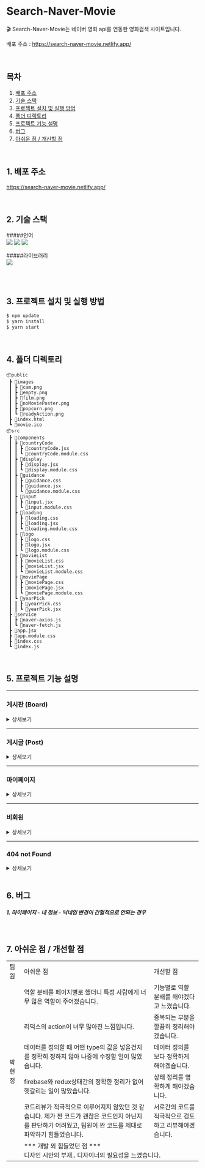 # Search-Naver-Movie

🎬 Search-Naver-Movie는 네이버 영화 api를 연동한 영화검색 사이트입니다.

배포 주소 : https://search-naver-movie.netlify.app/

<br>

## 목차

1. [배포 주소](#1)
2. [기술 스택](#2)
3. [프로젝트 설치 및 실행 방법](#3)
4. [폴더 디렉토리](#4)
5. [프로젝트 기능 설명](#5)
6. [버그](#6)
7. [아쉬운 점 / 개선할 점](#7)

<br>

## 1. 배포 주소<a id="1"></a>

https://search-naver-movie.netlify.app/

<br>

## 2. 기술 스택 <a id="2"></a>

#####언어<br/>
<img src="https://img.shields.io/badge/React-61DAFB?style=for-the-badge&logo=react&logoColor=black">
<img src="https://img.shields.io/badge/React_Router-CA4245?style=for-the-badge&logo=react-router&logoColor=black">
<img src="https://img.shields.io/badge/postCss-DD3A0A?style=for-the-badge&logo=postCss&logoColor=black"><br/>

#####라이브러리<br/>
<img src="https://img.shields.io/badge/Ant Design-0170FE?style=for-the-badge&logo=AntDesign&logoColor=black">

<br>
<br>

## 3. 프로젝트 설치 및 실행 방법 <a id="3"></a>

```js
$ npm update
$ yarn install
$ yarn start
```

<br>

## 4. 폴더 디렉토리 <a id="4"></a>

```
📦public
 ┣ 📂images
 ┃ ┣ 📜cam.png
 ┃ ┣ 📜empty.png
 ┃ ┣ 📜film.png
 ┃ ┣ 📜noMoviePoster.png
 ┃ ┣ 📜popcorn.png
 ┃ ┗ 📜readyAction.png
 ┣ 📜index.html
 ┗ 📜movie.ico
📦src
 ┣ 📂components
 ┃ ┣ 📂countryCode
 ┃ ┃ ┣ 📜countryCode.jsx
 ┃ ┃ ┗ 📜countryCode.module.css
 ┃ ┣ 📂display
 ┃ ┃ ┣ 📜display.jsx
 ┃ ┃ ┗ 📜display.module.css
 ┃ ┣ 📂guidance
 ┃ ┃ ┣ 📜guidance.css
 ┃ ┃ ┣ 📜guidance.jsx
 ┃ ┃ ┗ 📜guidance.module.css
 ┃ ┣ 📂input
 ┃ ┃ ┣ 📜input.jsx
 ┃ ┃ ┗ 📜input.module.css
 ┃ ┣ 📂loading
 ┃ ┃ ┣ 📜loading.css
 ┃ ┃ ┣ 📜loading.jsx
 ┃ ┃ ┗ 📜loading.module.css
 ┃ ┣ 📂logo
 ┃ ┃ ┣ 📜logo.css
 ┃ ┃ ┣ 📜logo.jsx
 ┃ ┃ ┗ 📜logo.module.css
 ┃ ┣ 📂movieList
 ┃ ┃ ┣ 📜movieList.css
 ┃ ┃ ┣ 📜movieList.jsx
 ┃ ┃ ┗ 📜movieList.module.css
 ┃ ┣ 📂moviePage
 ┃ ┃ ┣ 📜moviePage.css
 ┃ ┃ ┣ 📜moviePage.jsx
 ┃ ┃ ┗ 📜moviePage.module.css
 ┃ ┗ 📂yearPick
 ┃ ┃ ┣ 📜yearPick.css
 ┃ ┃ ┗ 📜yearPick.jsx
 ┣ 📂service
 ┃ ┣ 📜naver-axios.js
 ┃ ┗ 📜naver-fetch.js
 ┣ 📜app.jsx
 ┣ 📜app.module.css
 ┣ 📜index.css
 ┗ 📜index.js
```

<br>

## 5. 프로젝트 기능 설명 <a id="5"></a>

<hr />

### 게시판 (Board)

<details>
  <summary>상세보기</summary>

#### 지역별 게시글 모아보기

![1](https://user-images.githubusercontent.com/68575268/132719758-2d850047-15f5-4ca7-aa17-906db95c3ff2.gif)

#### 보고 싶은 게시글 선택하여 살펴보기

![Animation](https://user-images.githubusercontent.com/68575268/132719768-569010ba-cf96-4f05-a61d-9e9cbdbde56c.gif)

</details>

<hr />

### 게시글 (Post)

<details>
  <summary>상세보기</summary>

#### 댓글, 좋아요, 북마크, 조회수 기능

![댓글 좋아요 북마크](https://user-images.githubusercontent.com/68575268/132719775-c3c39141-d7b4-4378-a15e-af001d826d67.gif)

#### 본인일 경우에만 수정, 삭제가 가능합니다.

![userCheck](https://user-images.githubusercontent.com/76847993/132731934-c1f3b034-435e-4598-a0c3-bcc31b1a0107.gif)

#### 게시글 수정, 삭제 기능

![게시글수정삭제](https://user-images.githubusercontent.com/76847993/132734801-c0b5a8ff-a8e9-48ea-85b5-ec7d9c40de0f.gif)

#### 댓글, 수정 삭제 기능

![댓글수정삭제!](https://user-images.githubusercontent.com/76847993/132733887-c9871c4c-8577-4604-b872-4fb3ed654c85.gif)

</details>

<hr />

### 마이페이지

<details>
  <summary>상세보기</summary>

#### 전체적인 디자인입니다. 왼쪽창에서 같은 목록, 또는 오른쪽 창에서 < 아이콘을 누르면 창이 닫힙니다.

![total_design](https://user-images.githubusercontent.com/76847993/132723722-3d5cf309-8c99-49fb-8d27-c646b82e1710.gif)

#### 닉네임, 프로필사진 수정 기능입니다. <br />프로필사진은 기본사진이 아닐 때 수정할 경우 '기본사진으로 변경' 버튼이 추가됩니다.

![change2!](https://user-images.githubusercontent.com/76847993/132722552-1ce85841-1b46-4d2b-88a0-cde033609535.gif)

#### 수정사항은 게시글쓰기, 게시글, 댓글에서 모두 바로 반영됩니다.

![즉시반영!](https://user-images.githubusercontent.com/76847993/132729254-6f2a93d3-24e0-4417-b5bb-00ccd9b8d19c.gif)

#### 내가 쓴 글, 댓글, 찜 목록을 클릭하면 해당 게시글로 이동합니다.

![move](https://user-images.githubusercontent.com/76847993/132723763-782ae28d-3753-4055-ba72-ef37a1d46860.gif)

#### 비밀번호 변경 시 현재 비밀번호로 재인증을 한 후 맞게 입력한 경우에만 변경이 가능합니다.

![password](https://user-images.githubusercontent.com/76847993/132725017-0a5abc0e-ecdc-4182-8765-101f6fed00ec.gif)

</details>

<hr />

### 비회원

<details>
  <summary>상세보기</summary>

#### 로그인하지않고 게시글을 클릭하면 다음과같은 창이 뜹니다.

![비회원](https://user-images.githubusercontent.com/76847993/132726677-781f23d7-49e4-4a4c-a93d-2878abeb101d.gif)

#### 또한 navBar에 mypage, 우측하단 게시글쓰기 버튼이 뜨지 않습니다.

</details>

<hr />

### 404 not Found

<details>
  <summary>상세보기</summary>

#### 404오류 화면입니다.

![notFound](https://user-images.githubusercontent.com/76847993/132727674-32ab58a5-332e-40a9-9131-af9b2c9b0750.gif)

</details>

<br>

## 6. 버그 <a id="6"></a>

##### 1. 마이페이지 - 내 정보 - 닉네임 변경이 간헐적으로 안되는 경우

<br>

## 7. 아쉬운 점 / 개선할 점 <a id="7"></a>

<table class="table">
  <tr>
    <td class="title">팀원</td>
    <td class="title left">아쉬운 점</td>
    <td class="title right">개선할 점</td>
  </tr>
  <tr>
    <td rowspan="6" class="phj">박현정</td>
    <td>역할 분배를 페이지별로 했더니 특정 사람에게 너무 많은 역할이 주어졌습니다.</td>
    <td>기능별로 역할 분배를 해야겠다고 느꼈습니다.</td>
  </tr>
  <tr>
    <td>리덕스의 action이 너무 많아진 느낌입니다.</td>
    <td>중복되는 부분을 깔끔히 정리해야겠습니다.</td>
  </tr>
  <tr>
    <td>데이터를 정의할 때 어떤 type의 값을 넣을건지를 정확히 정하지 않아 나중에 수정할 일이 많았습니다.</td>
    <td>데이터 정의를 보다 정확하게 해야겠습니다.</td>
  </tr>
  <tr>
    <td>firebase와 redux상태간의 정확한 정리가 없어 헷갈리는 일이 많았습니다.	</td>
    <td>상태 정리를 명확하게 해야겠습니다.</td>
  </tr>
  <tr>
    <td>코드리뷰가 적극적으로 이루어지지 않았던 것 같습니다. 제가 짠 코드가 괜찮은 코드인지 아닌지를 판단하기 어려웠고, 팀원이 짠 코드를 제대로 파악하기 힘들었습니다.</td>
    <td>서로간의 코드를 적극적으로 검토하고 리뷰해야겠습니다.</td>
  </tr>
  <tr>
    <td colspan="2">*** 개발 외 힘들었던 점 *** <br /> 디자인 시안의 부재.. 디자이너의 필요성을 느꼈습니다.</td>
  </tr>
